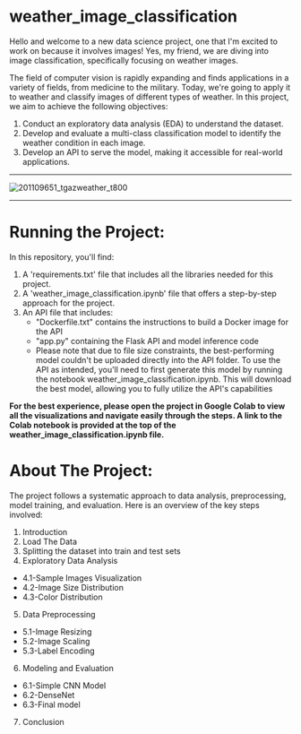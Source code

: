 # weather_image_classification
Hello and welcome to a new data science project, one that I'm excited to work on because it involves images! Yes, my friend, we are diving into image classification, specifically focusing on weather images.

The field of computer vision is rapidly expanding and finds applications in a variety of fields, from medicine to the military. Today, we're going to apply it to weather and classify images of different types of weather. In this project, we aim to achieve the following objectives:

1. Conduct an exploratory data analysis (EDA) to understand the dataset.
2. Develop and evaluate a multi-class classification model to identify the weather condition in each image.
3. Develop an API to serve the model, making it accessible for real-world applications.
---
![201109651_tgazweather_t800](https://github.com/L98S/weather_image_classification/assets/110102931/7f3f785d-e2f1-4967-8f39-2a8f3a501d9f)

---
# Running the Project:
In this repository, you'll find:
1. A 'requirements.txt' file that includes all the libraries needed for this project.
2. A 'weather_image_classification.ipynb' file that offers a step-by-step approach for the project.
3. An API file that includes:
   * "Dockerfile.txt" contains the instructions to build a Docker image for the API
   * "app.py" containing the Flask API and model inference code
   * Please note that due to file size constraints, the best-performing model couldn't be uploaded directly into the API folder. To use the API as intended, you'll need to first generate this model by running the notebook weather_image_classification.ipynb. This will download the best model, allowing you to fully utilize the API's capabilities


**For the best experience, please open the project in Google Colab to view all the visualizations and navigate easily through the steps. A link to the Colab notebook is provided at the top of the weather_image_classification.ipynb file.**



# About The Project:
The project follows a systematic approach to data analysis, preprocessing, model training, and evaluation. Here is an overview of the key steps involved:

1. Introduction
3. Load The Data
4. Splitting the dataset into train and test sets
5. Exploratory Data Analysis
  * 4.1-Sample Images Visualization
  * 4.2-Image Size Distribution
  * 4.3-Color Distribution
5. Data Preprocessing
  * 5.1-Image Resizing
  * 5.2-Image Scaling
  * 5.3-Label Encoding
6. Modeling and Evaluation
  * 6.1-Simple CNN Model
  * 6.2-DenseNet
  * 6.3-Final model
7. Conclusion

